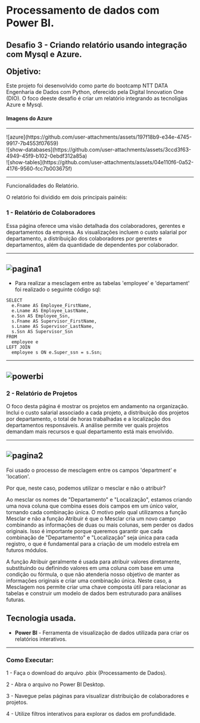<h1>Processamento de dados com Power BI.  </h1> 
<h2>Desafio 3 - Criando relatório usando integração com Mysql e Azure.
<p></p>
Objetivo:</h2>

<p>Este projeto foi desenvolvido como parte do bootcamp NTT DATA Engenharia de Dados com Python, oferecido pela Digital Innovation One (DIO). O foco deeste desafio é criar um relatório integrando as tecnoligias Azure e Mysql.</p>

<h4>Imagens do Azure</h4>

-------------------------------------------------------
<div>![azure](https://github.com/user-attachments/assets/197f18b9-e34e-4745-9917-7b4553f07659)</div>
<div>![show-databases](https://github.com/user-attachments/assets/3ccd3f63-4949-45f9-b102-0ebdf312a85a)</div>
<div>![show-tables](https://github.com/user-attachments/assets/04e110f6-0a52-4176-9560-fcc7b003675f)</div>

-------------------------------------------------------
Funcionalidades do Relatório.

O relatório foi dividido em dois principais painéis:

<h3>1 - Relatório de Colaboradores </h3>

<p>Essa página oferece uma visão detalhada dos colaboradores, gerentes e departamentos da empresa. As visualizações incluem o custo salarial por departamento, a distribuição dos colaboradores por gerentes e departamentos, além da quantidade de dependentes por colaborador.</p>

-------------------------------------------------------
![pagina1](https://github.com/user-attachments/assets/611c74db-f183-45b6-8ea2-ac60f56ec6a7)
------------------------------------------------------
- Para realizar a mesclagem entre as tabelas 'employee' e 'departament' foi realizado o seguinte código sql:
```
SELECT
  e.Fname AS Employee_FirstName, 
  e.Lname AS Employee_LastName, 
  e.Ssn AS Employee_Ssn, 
  s.Fname AS Supervisor_FirstName, 
  s.Lname AS Supervisor_LastName, 
  s.Ssn AS Supervisor_Ssn 
FROM 
  employee e 
LEFT JOIN 
  employee s ON e.Super_ssn = s.Ssn;
```

-------------------------------------------------------
![powerbi](https://github.com/user-attachments/assets/fe58dce6-85ff-4352-b9ed-f4d8ea4378e3)
-------------------------------------------------------

<h3>2 - Relatório de Projetos</h3>

<p>O foco desta página é mostrar os projetos em andamento na organização. Inclui o custo salarial associado a cada projeto, a distribuição dos projetos por departamento, o total de horas trabalhadas e a localização dos departamentos responsáveis. A análise permite ver quais projetos demandam mais recursos e qual departamento está mais envolvido.</p>

-------------------------------------------------------
![pagina2](https://github.com/user-attachments/assets/5ee783c0-85f2-4296-b663-fac47819645c)
-------------------------------------------------------

<p>Foi usado o processo de mesclagem entre os campos 'department' e 'location'.</p>
<p>Por que, neste caso, podemos utilizar o mesclar e não o atribuir?</p>
<p>Ao mesclar os nomes de "Departamento" e "Localização", estamos criando uma nova coluna que combina esses dois campos em um único valor, tornando cada combinação única. O motivo pelo qual utilizamos a função Mesclar e não a função Atribuir é que o Mesclar cria um novo campo combinando as informações de duas ou mais colunas, sem perder os dados originais. Isso é importante porque queremos garantir que cada combinação de "Departamento" e "Localização" seja única para cada registro, o que é fundamental para a criação de um modelo estrela em futuros módulos.</p>
<p>A função Atribuir geralmente é usada para atribuir valores diretamente, substituindo ou definindo valores em uma coluna com base em uma condição ou fórmula, o que não atenderia nosso objetivo de manter as informações originais e criar uma combinação única. Neste caso, a Mesclagem nos permite criar uma chave composta útil para relacionar as tabelas e construir um modelo de dados bem estruturado para análises futuras.</p>

## Tecnologia usada.

- **Power BI** - Ferramenta de visualização de dados utilizada para criar os relatórios interativos.
-----------------------------------------------------------
### Como Executar:

1 - Faça o download do arquivo .pbix (Processamento de Dados).

2 - Abra o arquivo no Power BI Desktop.

3 - Navegue pelas páginas para visualizar distribuição de colaboradores e projetos.

4 - Utilize filtros interativos para explorar os dados em profundidade.
